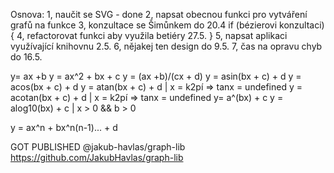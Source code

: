 Osnova:
1, naučit se SVG - done
2, napsat obecnou funkci pro vytváření grafů na funkce
3, konzultace se Šimůnkem do 20.4
if (bézierovi konzultaci){
4, refactorovat funkci aby využila betiéry 27.5.
}
5, napsat aplikaci využívající knihovnu 2.5.
6, nějakej ten design do 9.5.
7, čas na opravu chyb do 16.5.


y= ax +b
y = ax^2 + bx + c
y = (ax +b)/(cx + d)
y = asin(bx + c) + d
y = acos(bx + c) + d
y = atan(bx + c) + d | x = k2pí => tanx = undefined
y = acotan(bx + c) + d | x = k2pí => tanx = undefined
y= a^(bx) + c 
y = alog10(bx) + c | x > 0 && b > 0

y = ax^n + bx^n(n-1)... + d



GOT PUBLISHED
@jakub-havlas/graph-lib
https://github.com/JakubHavlas/graph-lib
